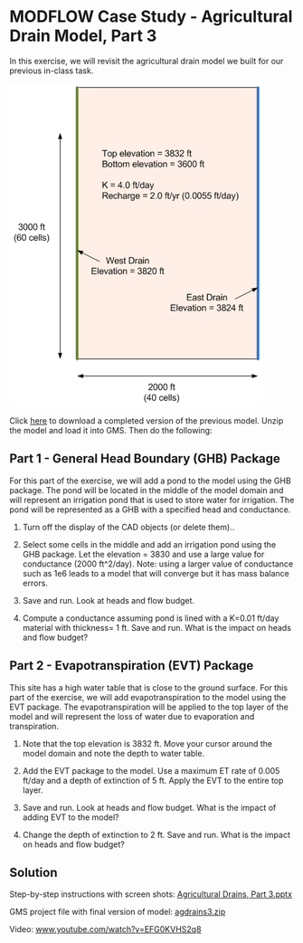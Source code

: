 # MODFLOW Case Study - Agricultural Drain Model, Part 3

In this exercise, we will revisit the agricultural drain model we built for our previous in-class task.

![planview.gif](planview.gif)

Click [<u>here</u>](agdrains2.zip) to download a completed version of the previous model. Unzip the model and load it into GMS. Then do the following:

## Part 1 - General Head Boundary (GHB) Package

For this part of the exercise, we will add a pond to the model using the GHB package. The pond will be located in the middle of the model domain and will represent an irrigation pond that is used to store water for irrigation. The pond will be represented as a GHB with a specified head and conductance.

1) Turn off the display of the CAD objects (or delete them)..

2) Select some cells in the middle and add an irrigation pond using the GHB package. Let the elevation = 3830 and use a large value for conductance (2000 ft^2/day). Note: using a larger value of conductance such as 1e6 leads to a model that will converge but it has mass balance errors.

3) Save and run. Look at heads and flow budget.

4) Compute a conductance assuming pond is lined with a K=0.01 ft/day material with thickness= 1 ft. Save and run. What is the impact on heads and flow budget?

## Part 2 - Evapotranspiration (EVT) Package

This site has a high water table that is close to the ground surface. For this part of the exercise, we will add evapotranspiration to the model using the EVT package. The evapotranspiration will be applied to the top layer of the model and will represent the loss of water due to evaporation and transpiration.

1) Note that the top elevation is 3832 ft. Move your cursor around the model domain and note the depth to water table. 

2) Add the EVT package to the model. Use a maximum ET rate of 0.005 ft/day and a depth of extinction of 5 ft. Apply the EVT to the entire top layer.

3) Save and run. Look at heads and flow budget. What is the impact of adding EVT to the model?

4) Change the depth of extinction to 2 ft. Save and run. What is the impact on heads and flow budget?

## Solution

Step-by-step instructions with screen shots: [<u>Agricultural Drains, Part 3.pptx</u>](Agricultural%20Drains%2C%20Part%203.pptx)

GMS project file with final version of model: [<u>agdrains3.zip</u>](agdrains3.zip)

Video: [<u>www.youtube.com/watch?v=EFG0KVHS2q8</u>](https://www.youtube.com/watch?v=EFG0KVHS2q8)